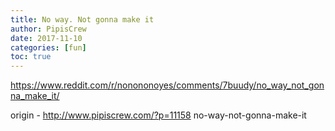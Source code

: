 ```yaml
---
title: No way. Not gonna make it
author: PipisCrew
date: 2017-11-10
categories: [fun]
toc: true
---
```


https://www.reddit.com/r/nonononoyes/comments/7buudy/no_way_not_gonna_make_it/

origin - http://www.pipiscrew.com/?p=11158 no-way-not-gonna-make-it